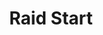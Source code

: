---
title: Raid Start
description: Trigger for when a Twitch Raid from your channel to another channel is Started
version: 0.0.33
twitchService: PubSub
variables:
  - name: raidUser
    type: string
    description: The raider's username
    value: TwitchUser123
  - name: raidUserName
    type: string
    description: The raider's login name
    value: twitchuser123
  - name: raidUserId
    type: string
    description: The raider's user id
  - name: raidUserProfileImageURL
    type: string
    description: The raider's profile image URL
  - name: raidUserProfileImageEscaped
    type: string
    description: The raider's profile image URL escaped
---